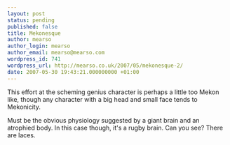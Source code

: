 ```yaml
---
layout: post
status: pending
published: false
title: Mekonesque
author: mearso
author_login: mearso
author_email: mearso@mearso.com
wordpress_id: 741
wordpress_url: http://mearso.co.uk/2007/05/mekonesque-2/
date: 2007-05-30 19:43:21.000000000 +01:00
---
```

This effort at the scheming genius character is perhaps a little too Mekon like, though any character with a big head and small face tends to Mekonicity. 

Must be the obvious physiology suggested by a giant brain and an atrophied body. In this case though, it's a rugby brain. Can you see? There are laces.
